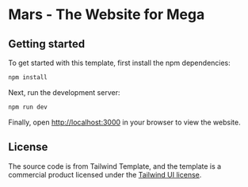 # Mars - The Website for Mega


## Getting started

To get started with this template, first install the npm dependencies:

```bash
npm install
```

Next, run the development server:

```bash
npm run dev
```

Finally, open [http://localhost:3000](http://localhost:3000) in your browser to view the website.

## License
The source code is from Tailwind Template, and the template is a commercial product licensed under the [Tailwind UI license](LICENSE.md).